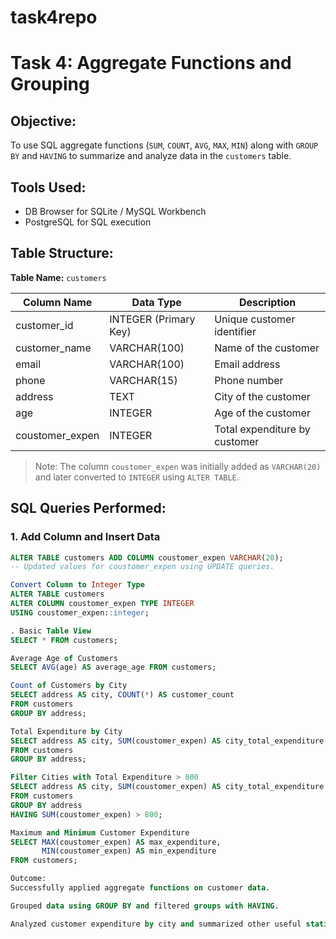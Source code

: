 # task4repo
# Task 4: Aggregate Functions and Grouping

## Objective:
To use SQL aggregate functions (`SUM`, `COUNT`, `AVG`, `MAX`, `MIN`) along with `GROUP BY` and `HAVING` to summarize and analyze data in the `customers` table.

## Tools Used:
- DB Browser for SQLite / MySQL Workbench
- PostgreSQL for SQL execution

## Table Structure:
**Table Name:** `customers`

| Column Name        | Data Type         | Description                  |
|--------------------|-------------------|------------------------------|
| customer_id        | INTEGER (Primary Key) | Unique customer identifier |
| customer_name      | VARCHAR(100)      | Name of the customer         |
| email              | VARCHAR(100)      | Email address                |
| phone              | VARCHAR(15)       | Phone number                 |
| address            | TEXT              | City of the customer         |
| age                | INTEGER           | Age of the customer          |
| coustomer_expen    | INTEGER           | Total expenditure by customer|

> Note: The column `coustomer_expen` was initially added as `VARCHAR(20)` and later converted to `INTEGER` using `ALTER TABLE`.

## SQL Queries Performed:

### 1. Add Column and Insert Data
```sql
ALTER TABLE customers ADD COLUMN coustomer_expen VARCHAR(20);
-- Updated values for coustomer_expen using UPDATE queries.

Convert Column to Integer Type
ALTER TABLE customers
ALTER COLUMN coustomer_expen TYPE INTEGER
USING coustomer_expen::integer;

. Basic Table View
SELECT * FROM customers;

Average Age of Customers
SELECT AVG(age) AS average_age FROM customers;

Count of Customers by City
SELECT address AS city, COUNT(*) AS customer_count
FROM customers
GROUP BY address;

Total Expenditure by City
SELECT address AS city, SUM(coustomer_expen) AS city_total_expenditure
FROM customers
GROUP BY address;

Filter Cities with Total Expenditure > 800
SELECT address AS city, SUM(coustomer_expen) AS city_total_expenditure
FROM customers
GROUP BY address
HAVING SUM(coustomer_expen) > 800;

Maximum and Minimum Customer Expenditure
SELECT MAX(coustomer_expen) AS max_expenditure,
       MIN(coustomer_expen) AS min_expenditure
FROM customers;

Outcome:
Successfully applied aggregate functions on customer data.

Grouped data using GROUP BY and filtered groups with HAVING.

Analyzed customer expenditure by city and summarized other useful statistics.

